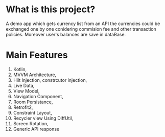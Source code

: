 # What is this project?

A demo app which gets currency list from an API the currencies could be exchanged one by one conidering commision fee and other transaction policies.
Moreover user's balances are save in dataBase.
# Main Features
1. Kotlin,
2. MVVM Architecture,
3. Hilt Injection, constrcutor injection,
4. Live Data,
5. View Model,
6. Navigation Component,
7. Room Persistance,
8. Retrofit2,
9. Constraint Layout,
10. Recycler view Using DiffUtil,
11. Screen Rotation,
12. Generic API response
